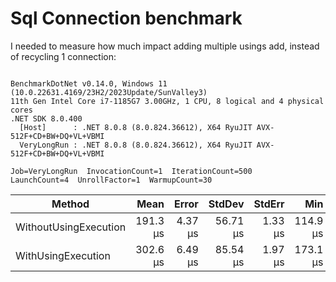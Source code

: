 ﻿# Sql Connection benchmark

I needed to measure how much impact adding multiple usings add, instead of recycling 1 connection:

```

BenchmarkDotNet v0.14.0, Windows 11 (10.0.22631.4169/23H2/2023Update/SunValley3)
11th Gen Intel Core i7-1185G7 3.00GHz, 1 CPU, 8 logical and 4 physical cores
.NET SDK 8.0.400
  [Host]      : .NET 8.0.8 (8.0.824.36612), X64 RyuJIT AVX-512F+CD+BW+DQ+VL+VBMI
  VeryLongRun : .NET 8.0.8 (8.0.824.36612), X64 RyuJIT AVX-512F+CD+BW+DQ+VL+VBMI

Job=VeryLongRun  InvocationCount=1  IterationCount=500  
LaunchCount=4  UnrollFactor=1  WarmupCount=30  

```
| Method                | Mean     | Error   | StdDev   | StdErr  | Min      | Max      | Op/s    | Allocated |
|---------------------- |---------:|--------:|---------:|--------:|---------:|---------:|--------:|----------:|
| WithoutUsingExecution | 191.3 μs | 4.37 μs | 56.71 μs | 1.33 μs | 114.9 μs | 455.2 μs | 5,226.6 |   7.02 KB |
| WithUsingExecution    | 302.6 μs | 6.49 μs | 85.54 μs | 1.97 μs | 173.1 μs | 615.4 μs | 3,304.7 |   9.52 KB |
